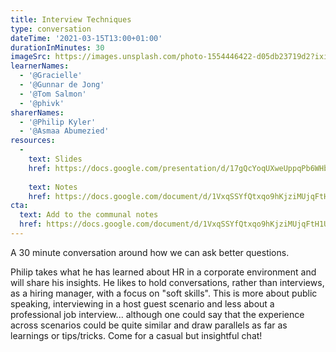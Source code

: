 ```yaml
---
title: Interview Techniques
type: conversation
dateTime: '2021-03-15T13:00+01:00'
durationInMinutes: 30
imageSrc: https://images.unsplash.com/photo-1554446422-d05db23719d2?ixid=MXwxMjA3fDB8MHxwaG90by1wYWdlfHx8fGVufDB8fHw%3D&ixlib=rb-1.2.1&auto=format&fit=crop&w=1953&q=80
learnerNames:
  - '@Gracielle'
  - '@Gunnar de Jong'
  - '@Tom Salmon'
  - '@phivk'
sharerNames: 
  - '@Philip Kyler'
  - '@Asmaa Abumezied'
resources:
  -
    text: Slides
    href: https://docs.google.com/presentation/d/17gQcYoqUXweUppqPb6WHbKUJ5MYFaizAoH9URWa8abw/edit?usp=sharing
    
    text: Notes
    href: https://docs.google.com/document/d/1VxqSSYfQtxqo9hKjziMUjqFtH1UzRyUEqnboaWoUHCo/edit
cta:
  text: Add to the communal notes
  href: https://docs.google.com/document/d/1VxqSSYfQtxqo9hKjziMUjqFtH1UzRyUEqnboaWoUHCo/edit
---
```

A 30 minute conversation around how we can ask better questions. 
<!--more-->
Philip takes what he has learned about HR in a corporate environment and will share his insights. He likes to hold conversations, rather than interviews, as a hiring manager, with a focus on "soft skills".
This is more about public speaking, interviewing in a host guest scenario and less about a professional job interview... although one could say that the experience across scenarios could be quite similar and draw parallels as far as learnings or tips/tricks. Come for a casual but insightful chat!

<div class="typeform-widget" data-url="https://form.typeform.com/to/whf6nuDX?typeform-medium=embed-snippet" data-transparency="100" data-hide-headers="true" data-hide-footer="true" style="width: 100%; height: 500px;"></div> <script> (function() { var qs,js,q,s,d=document, gi=d.getElementById, ce=d.createElement, gt=d.getElementsByTagName, id="typef_orm", b="https://embed.typeform.com/"; if(!gi.call(d,id)) { js=ce.call(d,"script"); js.id=id; js.src=b+"embed.js"; q=gt.call(d,"script")[0]; q.parentNode.insertBefore(js,q) } })() </script>
